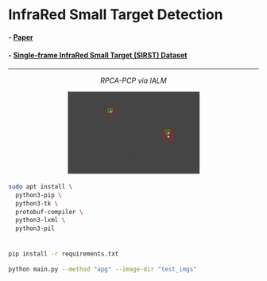 # InfraRed Small Target Detection

#### - [Paper](https://openarchive.usn.no/usn-xmlui/handle/11250/3022515)
#### - [Single-frame InfraRed Small Target (SIRST) Dataset](https://github.com/YimianDai/sirst)

---


<p align="center">
  <em>RPCA-PCP via IALM</em>
</p>
<p align="center">
  <img width="265" height="165" src="FN__ialm_0.01_1000_150_Misc_320_target.jpg">
</p>


```sh
sudo apt install \
  python3-pip \
  python3-tk \
  protobuf-compiler \
  python3-lxml \
  python3-pil


pip install -r requirements.txt
```


```sh
python main.py --method "apg" --image-dir "test_imgs"
```